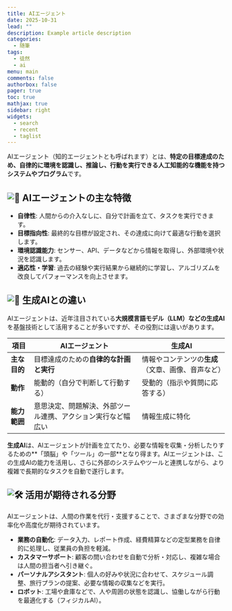 ```yaml
---
title: AIエージェント
date: 2025-10-31
lead: ""
description: Example article description
categories:
  - 随筆
tags:
  - 徒然
  - ai
menu: main
comments: false
authorbox: false
pager: true
toc: true
mathjax: true
sidebar: right
widgets:
  - search
  - recent
  - taglist
---
```



AIエージェント（知的エージェントとも呼ばれます）とは、**特定の目標達成のため、自律的に環境を認識し、推論し、行動を実行できる人工知能的な機能を持つシステムやプログラム**です。

## ![🤖](https://fonts.gstatic.com/s/e/notoemoji/16.0/1f916/32.png) AIエージェントの主な特徴

- **自律性**: 人間からの介入なしに、自分で計画を立て、タスクを実行できます。
- **目標指向性**: 最終的な目標が設定され、その達成に向けて最適な行動を選択します。
- **環境認識能力**: センサー、API、データなどから情報を取得し、外部環境や状況を認識します。
- **適応性・学習**: 過去の経験や実行結果から継続的に学習し、アルゴリズムを改良してパフォーマンスを向上させます。

## ![🧠](https://fonts.gstatic.com/s/e/notoemoji/16.0/1f9e0/32.png) 生成AIとの違い

AIエージェントは、近年注目されている**大規模言語モデル（LLM）**などの**生成AI**を基盤技術として活用することが多いですが、その役割には違いがあります。

|項目|AIエージェント|生成AI|
|---|---|---|
|**主な目的**|目標達成のための**自律的な計画と実行**|情報やコンテンツの**生成**（文章、画像、音声など）|
|**動作**|能動的（自分で判断して行動する）|受動的（指示や質問に応答する）|
|**能力範囲**|意思決定、問題解決、外部ツール連携、アクション実行など幅広い|情報生成に特化|

**生成AI**は、AIエージェントが計画を立てたり、必要な情報を収集・分析したりするための**「頭脳」や「ツール」の一部**となり得ます。AIエージェントは、この生成AIの能力を活用し、さらに外部のシステムやツールと連携しながら、より複雑で長期的なタスクを自動で遂行します。

## ![🛠️](https://fonts.gstatic.com/s/e/notoemoji/16.0/1f6e0_fe0f/32.png) 活用が期待される分野

AIエージェントは、人間の作業を代行・支援することで、さまざまな分野での効率化や高度化が期待されています。

- **業務の自動化**: データ入力、レポート作成、経費精算などの定型業務を自律的に処理し、従業員の負担を軽減。
- **カスタマーサポート**: 顧客の問い合わせを自動で分析・対応し、複雑な場合は人間の担当者へ引き継ぐ。
- **パーソナルアシスタント**: 個人の好みや状況に合わせて、スケジュール調整、旅行プランの提案、必要な情報の収集などを実行。
- **ロボット**: 工場や倉庫などで、人や周囲の状態を認識し、協働しながら行動を最適化する（フィジカルAI）。

